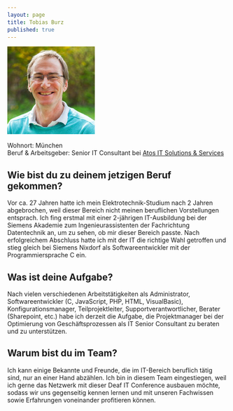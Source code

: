 ```yaml
---
layout: page
title: Tobias Burz
published: true
---
```


![Tobias Burz](/public/images/tobias_200px.jpg "Tobias Burz")

Wohnort: München  
Beruf & Arbeitsgeber: Senior IT Consultant bei [Atos IT Solutions & Services](http://atos.net "Atos IT Solutions & Services")<br>

## Wie bist du zu deinem jetzigen Beruf gekommen?

Vor ca. 27 Jahren hatte ich mein Elektrotechnik-Studium nach 2 Jahren abgebrochen, weil dieser Bereich nicht meinen beruflichen Vorstellungen entsprach. Ich fing erstmal mit einer 2-jährigen IT-Ausbildung bei der Siemens Akademie zum Ingenieurassistenten der Fachrichtung Datentechnik an, um zu sehen, ob mir dieser Bereich passte. Nach erfolgreichem Abschluss hatte ich mit der IT die richtige Wahl getroffen und stieg gleich bei Siemens Nixdorf als Softwareentwickler mit der Programmiersprache C ein.

## Was ist deine Aufgabe?

Nach vielen verschiedenen Arbeitstätigkeiten als Administrator, Softwareentwickler (C, JavaScript, PHP, HTML, VisualBasic), Konfigurationsmanager, Teilprojektleiter, Supportverantwortlicher, Berater (Sharepoint, etc.) habe ich derzeit die Aufgabe, die Projektmanager bei der Optimierung von Geschäftsprozessen als IT Senior Consultant zu beraten und zu unterstützen.

## Warum bist du im Team?

Ich kann einige Bekannte und Freunde, die im IT-Bereich beruflich tätig sind, nur an einer Hand abzählen. Ich bin in diesem Team eingestiegen, weil ich gerne das Netzwerk mit dieser Deaf IT Conference ausbauen möchte, sodass wir uns gegenseitig kennen lernen und mit unseren Fachwissen sowie Erfahrungen voneinander profitieren können.

